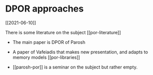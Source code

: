 # DPOR approaches

[[2021-06-10]]

There is some literature on the subject
[[por-literature]]

* The main paper is DPOR of Parosh

* A paper of Vafeiadis that makes new presentation, and adapts to memory models
[[por-libraries]]

* [[parosh-por]] is a seminar on the subject but rather empty.